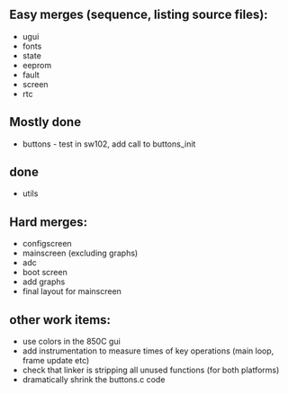 ## Easy merges (sequence, listing source files):

* ugui
* fonts
* state
* eeprom
* fault
* screen
* rtc

## Mostly done

* buttons - test in sw102, add call to buttons_init

## done

* utils

## Hard merges:

* configscreen
* mainscreen (excluding graphs)
* adc
* boot screen
* add graphs
* final layout for mainscreen

## other work items:

* use colors in the 850C gui
* add instrumentation to measure times of key operations (main loop, frame update etc)
* check that linker is stripping all unused functions (for both platforms)
* dramatically shrink the buttons.c code
